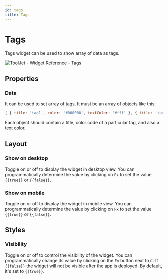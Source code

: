 ```yaml
---
id: tags
title: Tags
---
```

# Tags

Tags widget can be used to show array of data as tags.

<div style={{textAlign: 'center'}}>

![ToolJet - Widget Reference - Tags](/img/widgets/tags/tags.png)

</div>

## Properties

### Data

It can be used to set array of tags. It must be an array of objects like this:

```js
[ { title: 'tag1', color: '#000000', textColor: '#fff' }, { title: 'tag2', color: '#fefefe', textColor: 'green' } ]
```

Each object should contain a title, color code of a particular tag, and also a text color.

## Layout

### Show on desktop

Toggle on or off to display the widget in desktop view. You can programmatically determine the value by clicking on `Fx` to set the value `{{true}}` or `{{false}}`.
### Show on mobile

Toggle on or off to display the widget in mobile view. You can programmatically determine the value by clicking on `Fx` to set the value `{{true}}` or `{{false}}`.

## Styles

### Visibility

Toggle on or off to control the visibility of the widget. You can programmatically change its value by clicking on the `Fx` button next to it. If `{{false}}` the widget will not be visible after the app is deployed. By default, it's set to `{{true}}`.